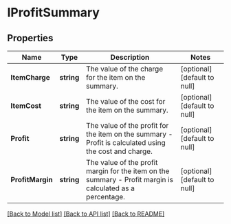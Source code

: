 # IProfitSummary

## Properties
Name | Type | Description | Notes
------------ | ------------- | ------------- | -------------
**ItemCharge** | **string** | The value of the charge for the item on the summary. | [optional] [default to null]
**ItemCost** | **string** | The value of the cost for the item on the summary. | [optional] [default to null]
**Profit** | **string** | The value of the profit for the item on the summary - Profit is calculated using the cost and charge. | [optional] [default to null]
**ProfitMargin** | **string** | The value of the profit margin for the item on the summary - Profit margin is calculated as a percentage. | [optional] [default to null]

[[Back to Model list]](../README.md#documentation-for-models) [[Back to API list]](../README.md#documentation-for-api-endpoints) [[Back to README]](../README.md)


